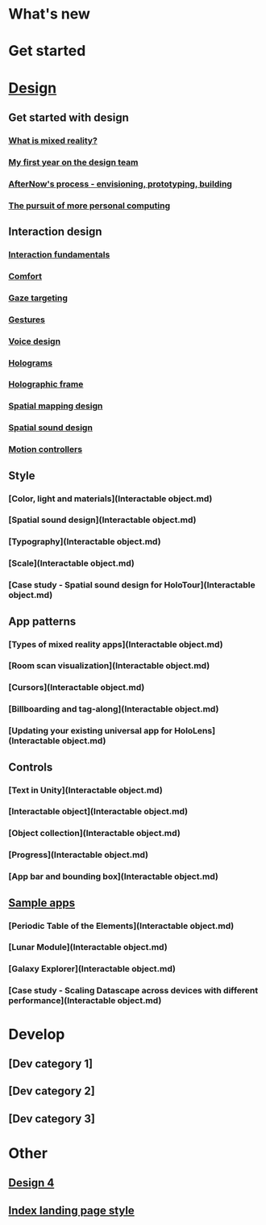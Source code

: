 # What's new

# Get started

# [Design](DesignLanding.md)

## Get started with design
### [What is mixed reality?](Design/Get-started-with-design/What-is-mixed-reality.md)
### [My first year on the design team](Design/Get-started-with-design/My-first-year-on-the-design-team.md)
### [AfterNow's process - envisioning, prototyping, building](Design/Get-started-with-design/AfterNows-process-envisioning-prototyping-building.md)
### [The pursuit of more personal computing](Design/Get-started-with-design/The-pursuit-of-more-personal-computing.md)

## Interaction design
### [Interaction fundamentals](Design/Interaction-design/Interaction-fundamentals.md)
### [Comfort](Design/Interaction-design/Comfort.md)
### [Gaze targeting](Design/Interaction-design/Gaze-targeting.md)
### [Gestures](Design/Interaction-design/Gestures.md)
### [Voice design](Design/Interaction-design/Voice-design.md)
### [Holograms](Design/Interaction-design/Holograms.md)
### [Holographic frame](Design/Interaction-design/Holographic-frame.md)
### [Spatial mapping design](Design/Interaction-design/Spatial-mapping-design.md)
### [Spatial sound design](Design/Interaction-design/Spatial-sound-design.md)
### [Motion controllers](Design/Interaction-design/Motion-controllers.md)

## Style
### [Color, light and materials](Interactable object.md)
### [Spatial sound design](Interactable object.md)
### [Typography](Interactable object.md)
### [Scale](Interactable object.md)
### [Case study - Spatial sound design for HoloTour](Interactable object.md)

## App patterns
### [Types of mixed reality apps](Interactable object.md)
### [Room scan visualization](Interactable object.md)
### [Cursors](Interactable object.md)
### [Billboarding and tag-along](Interactable object.md)
### [Updating your existing universal app for HoloLens](Interactable object.md)

## Controls
### [Text in Unity](Interactable object.md)
### [Interactable object](Interactable object.md)
### [Object collection](Interactable object.md)
### [Progress](Interactable object.md)
### [App bar and bounding box](Interactable object.md)

## [Sample apps](Design/Sample-apps/sample-apps.md)
### [Periodic Table of the Elements](Interactable object.md)
### [Lunar Module](Interactable object.md)
### [Galaxy Explorer](Interactable object.md)
### [Case study - Scaling Datascape across devices with different performance](Interactable object.md)

# Develop
## [Dev category 1]
## [Dev category 2]
## [Dev category 3]


# Other
## [Design 4](DesignLanding-4.md)
## [Index landing page style](index.md)
